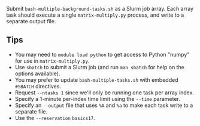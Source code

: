 Submit `bash-multiple-background-tasks.sh` as a Slurm job array. Each
array task should execute a single `matrix-multiply.py` process, and
write to a separate output file.


## Tips

* You may need to `module load python` to get access to Python "numpy"
  for use in `matrix-multiply.py`.
* Use `sbatch` to submit a Slurm job (and run `man sbatch` for help on
  the options available).
* You may prefer to update `bash-multiple-tasks.sh` with embedded
  `#SBATCH` directives.
* Request `--ntasks 1` since we'll only be running one task per array
  index.
* Specify a 1-minute per-index time limit using the `--time`
  parameter.
* Specify an `--output` file that uses `%A` and `%a` to make each task
  write to a separate file.
* Use the `--reservation` `basics17`.
